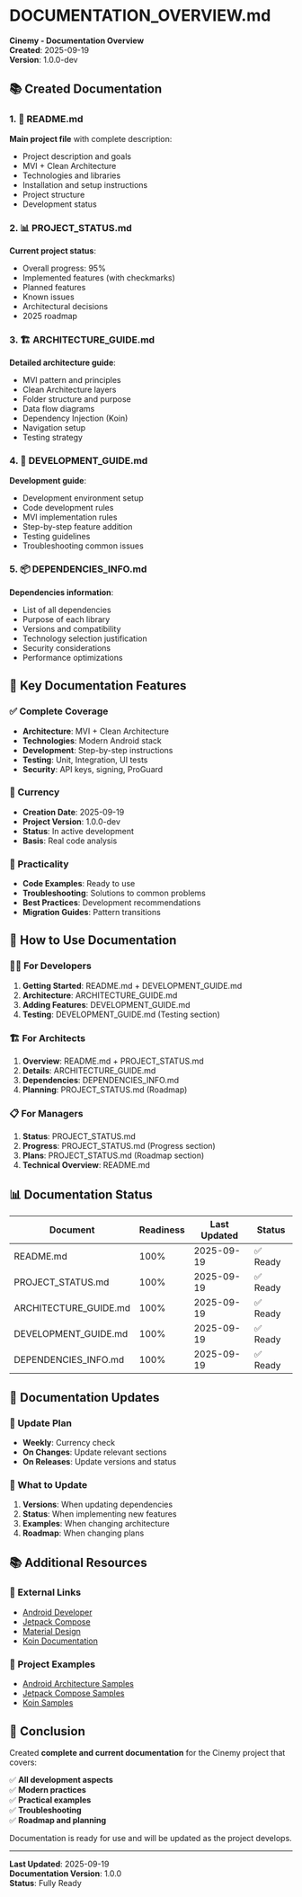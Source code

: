# DOCUMENTATION_OVERVIEW.md

**Cinemy - Documentation Overview**  
**Created**: 2025-09-19  
**Version**: 1.0.0-dev

## 📚 Created Documentation

### 1. 📖 README.md
**Main project file** with complete description:
- Project description and goals
- MVI + Clean Architecture
- Technologies and libraries
- Installation and setup instructions
- Project structure
- Development status

### 2. 📊 PROJECT_STATUS.md
**Current project status**:
- Overall progress: 95%
- Implemented features (with checkmarks)
- Planned features
- Known issues
- Architectural decisions
- 2025 roadmap

### 3. 🏗️ ARCHITECTURE_GUIDE.md
**Detailed architecture guide**:
- MVI pattern and principles
- Clean Architecture layers
- Folder structure and purpose
- Data flow diagrams
- Dependency Injection (Koin)
- Navigation setup
- Testing strategy

### 4. 🚀 DEVELOPMENT_GUIDE.md
**Development guide**:
- Development environment setup
- Code development rules
- MVI implementation rules
- Step-by-step feature addition
- Testing guidelines
- Troubleshooting common issues

### 5. 📦 DEPENDENCIES_INFO.md
**Dependencies information**:
- List of all dependencies
- Purpose of each library
- Versions and compatibility
- Technology selection justification
- Security considerations
- Performance optimizations

## 🎯 Key Documentation Features

### ✅ Complete Coverage
- **Architecture**: MVI + Clean Architecture
- **Technologies**: Modern Android stack
- **Development**: Step-by-step instructions
- **Testing**: Unit, Integration, UI tests
- **Security**: API keys, signing, ProGuard

### 🔄 Currency
- **Creation Date**: 2025-09-19
- **Project Version**: 1.0.0-dev
- **Status**: In active development
- **Basis**: Real code analysis

### 📱 Practicality
- **Code Examples**: Ready to use
- **Troubleshooting**: Solutions to common problems
- **Best Practices**: Development recommendations
- **Migration Guides**: Pattern transitions

## 🚀 How to Use Documentation

### 👨‍💻 For Developers
1. **Getting Started**: README.md + DEVELOPMENT_GUIDE.md
2. **Architecture**: ARCHITECTURE_GUIDE.md
3. **Adding Features**: DEVELOPMENT_GUIDE.md
4. **Testing**: DEVELOPMENT_GUIDE.md (Testing section)

### 🏗️ For Architects
1. **Overview**: README.md + PROJECT_STATUS.md
2. **Details**: ARCHITECTURE_GUIDE.md
3. **Dependencies**: DEPENDENCIES_INFO.md
4. **Planning**: PROJECT_STATUS.md (Roadmap)

### 📋 For Managers
1. **Status**: PROJECT_STATUS.md
2. **Progress**: PROJECT_STATUS.md (Progress section)
3. **Plans**: PROJECT_STATUS.md (Roadmap section)
4. **Technical Overview**: README.md

## 📊 Documentation Status

| Document | Readiness | Last Updated | Status |
|----------|-----------|--------------|--------|
| README.md | 100% | 2025-09-19 | ✅ Ready |
| PROJECT_STATUS.md | 100% | 2025-09-19 | ✅ Ready |
| ARCHITECTURE_GUIDE.md | 100% | 2025-09-19 | ✅ Ready |
| DEVELOPMENT_GUIDE.md | 100% | 2025-09-19 | ✅ Ready |
| DEPENDENCIES_INFO.md | 100% | 2025-09-19 | ✅ Ready |

## 🔄 Documentation Updates

### 📅 Update Plan
- **Weekly**: Currency check
- **On Changes**: Update relevant sections
- **On Releases**: Update versions and status

### 📝 What to Update
1. **Versions**: When updating dependencies
2. **Status**: When implementing new features
3. **Examples**: When changing architecture
4. **Roadmap**: When changing plans

## 📚 Additional Resources

### 🔗 External Links
- [Android Developer](https://developer.android.com/)
- [Jetpack Compose](https://developer.android.com/jetpack/compose)
- [Material Design](https://material.io/)
- [Koin Documentation](https://insert-koin.io/)

### 📱 Project Examples
- [Android Architecture Samples](https://github.com/android/architecture-samples)
- [Jetpack Compose Samples](https://github.com/android/compose-samples)
- [Koin Samples](https://github.com/InsertKoinIO/koin-samples)

## 🎉 Conclusion

Created **complete and current documentation** for the Cinemy project that covers:

✅ **All development aspects**  
✅ **Modern practices**  
✅ **Practical examples**  
✅ **Troubleshooting**  
✅ **Roadmap and planning**  

Documentation is ready for use and will be updated as the project develops.

---

**Last Updated**: 2025-09-19  
**Documentation Version**: 1.0.0  
**Status**: Fully Ready

